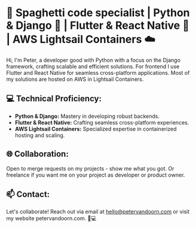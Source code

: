 # 🚀 Spaghetti code specialist | Python & Django 🐍 | Flutter & React Native 📱 | AWS Lightsail Containers ☁️

Hi, I'm Peter, a developer good with Python with a focus on the Django framework, crafting scalable and efficient solutions. For frontend I use Flutter and React Native for seamless cross-platform applications. Most of my solutions are hosted on AWS in Lightsail Containers.

## 💻 Technical Proficiency:

- **Python & Django:** Mastery in developing robust backends.
- **Flutter & React Native:** Crafting seamless cross-platform experiences.
- **AWS Lightsail Containers:** Specialized expertise in containerized hosting and scaling.


## 🌐 Collaboration:
Open to merge requests on my projects - show me what you got. Or freelance if you want me on your project as developer or product owner.

## 📫 Contact:
Let's collaborate! Reach out via email at hello@petervandoorn.com or visit my website petervandoorn.com. 💼💻
